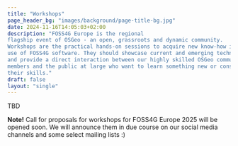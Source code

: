 ```yaml
---
title: "Workshops"
page_header_bg: "images/background/page-title-bg.jpg"
date: 2024-11-16T14:05:03+02:00
description: "FOSS4G Europe is the regional
flagship event of OSGeo - an open, grassroots and dynamic community.
Workshops are the practical hands-on sessions to acquire new know-how in the
use of FOSS4G software. They should showcase current and emerging technologies,
and provide a direct interaction between our highly skilled OSGeo community
members and the public at large who want to learn something new or consolidate
their skills."
draft: false
layout: "single"
---
```


TBD

**Note!** Call for proposals for workshops for FOSS4G
Europe 2025 will be opened soon. We will announce them in due course on our
social media channels and some select mailing lists :)
